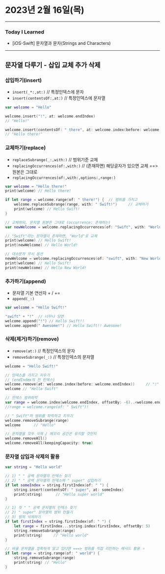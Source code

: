 # 2023년 2월 16일(목)

---

### Today I Learned 

- [iOS-Swift] 문자열과 문자(Strings and Characters)

---

## 문자열 다루기 - 삽입 교체 추가 삭제

### 삽입하기(insert)

- `insert(_*:,at:)`    // 특정인덱스에 문자
- `insert(contentsOf:,at:)`  // 특정인덱스에 문자열

```swift
var welcome = "Hello"

welcome.insert("!", at: welcome.endIndex)
// "Hello!"

welcome.insert(contentsOf: " there", at: welcome.index(before: welcome.endIndex))
// "Hello there!"
```

### 교체하기(replace)

- `replaceSubrange(_:,with:)`  // 범위기준 교체
- `replacingOccurrences(of:,with:)`    // (존재하면) 해당글자가 있으면 교체 ==> 원본은 그대로
- `replacingOccurrences(of:,with:,options:,range:)`

```swift
var welcome = "Hello there!"
print(welcome) // Hello there!

if let range = welcome.range(of: " there!") {  // 범위를 가지고
    welcome.replaceSubrange(range, with: " Swift!")     // 교체하기
    print(welcome) // Hello Swift!
}

// 교체하되, 문자열 원본은 그대로 (occurrence: 존재하는)
var newWelcome = welcome.replacingOccurrences(of: "Swift", with: "World")

// "Swift"라는 문자열이 존재하면, "World"로 교체
print(welcome) // Hello Swift!
print(newWelcome) // Hello World!

// 대소문자 무시 옵션
newWelcome = welcome.replacingOccurrences(of: "swift", with: "New World", options: [.caseInsensitive], range: nil)
print(welcome) // Hello Swift!
print(newWelcome) // Hello New World!
```

### 추가하기(append)

- 문자열 기본 연산자 + / +=
- `append(_:)`

```swift
var welcome = "Hello Swift!"

"swift" + "!"  // 너무나 당연
welcome.append("!") // Hello Swift!!
welcome.append(" Awesome!") // Hello Swift!! Awesome!
```

### 삭제(제거)하기(remove)

- `remove(at:)`    // 특정인덱스의 문자
- `removeSubrange(_:)`    // 특정인덱스의 문자열

```swift
welcome = "Hello Swift!"

// 인덱스를 가지고 지우기
// (endIndex의 전 인덱스)
welcome.remove(at: welcome.index(before: welcome.endIndex))     // "!" 지우기
welcome // "Hello Swift"

// 인덱스 범위파악
var range = welcome.index(welcome.endIndex, offsetBy: -6)..<welcome.endIndex
//range = welcome.range(of: " Swift")!

// " Swift"의 범위를 파악하고 지우기
welcome.removeSubrange(range)
welcome      // "Hello"

// 문자열을 모두 삭제 / 메모리 공간은 유지할 것인지
welcome.removeAll()
welcome.removeAll(keepingCapacity: true)
```

### 문자열 삽입과 삭제의 활용

```swift
var string = "Hello world"

// 1) " " 공백 문자열의 인덱스 찾기
// 2) " " 공백 문자열의 인덱스에 " super" 삽입하기
if let someIndex = string.firstIndex(of: " ") {
    string.insert(contentsOf: " super", at: someIndex)
    print(string)      // "Hello super world"
}

// 1) 첫 " " 공백 문자열의 인덱스 찾기
// 2) " super" 문자열의 범위 만들기
// 3) 범위 삭제하기
if let firstIndex = string.firstIndex(of: " ") {
    let range = firstIndex...string.index(firstIndex, offsetBy: 5)
    string.removeSubrange(range)
    print(string)     // "Hello world"
}

// 바꿀 문자열을 정확하게 알고 있다면 ===> 범위를 직접 리턴하는 메서드 활용 ⭐️
if let range = string.range(of: " world") {
    string.removeSubrange(range)
    print(string) // "Hello"
}
```